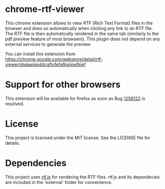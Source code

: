 # chrome-rtf-viewer
This chrome extension allows to view RTF (Rich Text Format) files in the browser and does so automatically when clicking any link to an RTF file. The RTF file is then automatically rendered in the same tab (similarly to the pdf preview feature of most browsers). This plugin does not depend on any external services to generate the preview.

You can install this extension from https://chrome.google.com/webstore/detail/rtf-viewer/djalaeippddcgflofefafkgijpefkjef

# Support for other browsers
This extension will be available for firefox as soon as Bug [1256122](https://bugzilla.mozilla.org/show_bug.cgi?id=1256122) is resolved.

# License
This project is licensed under the MIT license. See the LICENSE file for details.

# Dependencies
This project uses [rtf.js](https://github.com/tbluemel/rtf.js) for rendering the RTF files. rtf.js and its dependecies are included in the 'external' folder for convenience.
